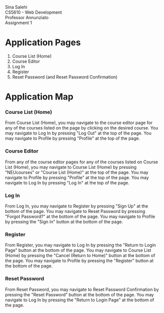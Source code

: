 Sina Salehi</br>
CS5610 - Web Development</br>
Professor Annunziato</br>
Assignment 1

<h1>Application Pages</h1>

1. Course List (Home)
1. Course Editor
1. Log In
1. Register
1. Reset Password (and Reset Password Confirmation)

<h1>Application Map</h1>

<h3>Course List (Home)</h3>

From Course List (Home), you may navigate to the course editor page for any of the courses listed on the page by clicking on the desired course.
You may navigate to Log In by pressing "Log Out" at the top of the page.
You may navigate to Profile by pressing "Profile" at the top of the page.

<h3>Course Editor</h3>

From any of the course editor pages for any of the courses listed on Course List (Home), you may navigate to Course List (Home) by pressing "NEUcourses" or "Course List (Home)" at the top of the page.
You may navigate to Profile by pressing "Profile" at the top of the page.
You may navigate to Log In by pressing "Log In" at the top of the page.

<h3>Log In</h3>

From Log In, you may navigate to Register by pressing "Sign Up" at the bottom of the page.
You may navigate to Reset Password by pressing "Forgot Password?" at the bottom of the page.
You may navigate to Profile by pressing the "Sign In" button at the bottom of the page.

<h3>Register</h3>

From Register, you may navigate to Log In by pressing the "Return to Login Page" button at the bottom of the page.
You may navigate to Course List (Home) by pressing the "Cancel (Return to Home)" button at the bottom of the page.
You may navigate to Profile by pressing the "Register" button at the bottom of the page.

<h3>Reset Password</h3>

From Reset Password, you may navigate to Reset Password Confirmation by pressing the "Reset Password" button at the bottom of the page.
You may navigate to Log In by pressing the "Return to Login Page" at the bottom of the page.